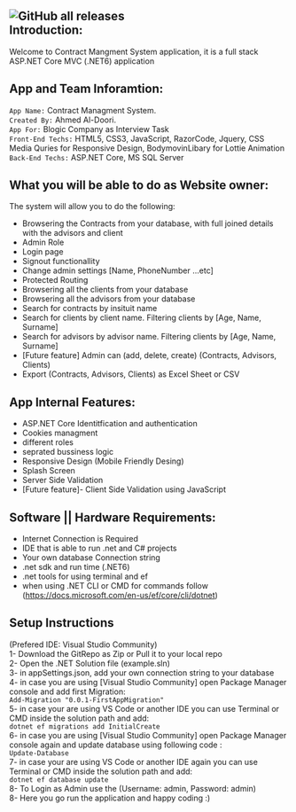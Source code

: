 ![GitHub all releases](https://img.shields.io/github/downloads/ahmed7am1d/ContractManagmentSystem/total?logo=GitHub&style=flat-square)<br> 
Introduction:
------
Welcome to Contract Mangment System application, it is a full stack ASP.NET Core MVC (.NET6) application

App and Team Inforamtion:
------
`App Name:` Contract Managment System.<br>
`Created By:` Ahmed Al-Doori.<br>
`App For:` Blogic Company as Interview Task<br>
`Front-End Techs:` HTML5, CSS3, JavaScript, RazorCode, Jquery, CSS Media Quries for Responsive Design, BodymovinLibary for Lottie Animation <br>
`Back-End Techs:` ASP.NET Core, MS SQL Server<br>

What you will be able to do as Website owner:
--------
The system will allow you to do the following:
 - Browsering the Contracts from your database, with full joined details with the advisors and client
 - Admin Role
 - Login page 
 - Signout functionallity
 - Change admin settings [Name, PhoneNumber ...etc]
 - Protected Routing
 - Browsering all the clients from your database 
 - Browsering all the advisors from your database 
 - Search for contracts by insituit name 
 - Search for clients by client name. Filtering clients by [Age, Name, Surname] 
 - Search for advisors by advisor name. Filtering clients by [Age, Name, Surname] 
 - [Future feature] Admin can (add, delete, create) (Contracts, Advisors, Clients)
 - Export (Contracts, Advisors, Clients) as Excel Sheet or CSV
 
 App Internal Features:
 --------
 - ASP.NET Core Identitfication and authentication
 - Cookies managment
 - different roles 
 - seprated bussiness logic 
 - Responsive Design (Mobile Friendly Desing) 
 - Splash Screen 
 - Server Side Validation 
 - [Future feature]- Client Side Validation using JavaScript
 
 Software || Hardware Requirements:
 -----------
 - Internet Connection is Required
 - IDE that is able to run .net and C# projects
 - Your own database Connection string 
 - .net sdk and run time (.NET6)
 - .net tools for using terminal and ef
 - when using .NET CLI or CMD for commands follow (https://docs.microsoft.com/en-us/ef/core/cli/dotnet)
 
 Setup Instructions
 ------------
 (Prefered IDE: Visual Studio Community)<br>
 1- Download the GitRepo as Zip or Pull it to your local repo<br>
 2- Open the .NET Solution file (example.sln)<br>
 3- in appSettings.json, add your own connection string to your database<br>
 4- in case you are using [Visual Studio Community] open Package Manager console and add first Migration: <br> 
 `Add-Migration "0.0.1-FirstAppMigration"`<br>
 5- in case your are using VS Code or another IDE you can use Terminal or CMD inside the solution path and add:<br>
`dotnet ef migrations add InitialCreate`<br>
 6- in case you are using [Visual Studio Community] open Package Manager console again and update database using following code : <br> 
 `Update-Database`<br>
 7- in case your are using VS Code or another IDE again you can use Terminal or CMD inside the solution path and add:<br>
`dotnet ef database update`<br>
 8- To Login as Admin use the (Username: admin, Password: admin)<br>
 8- Here you go run the application and happy coding :)<br>


